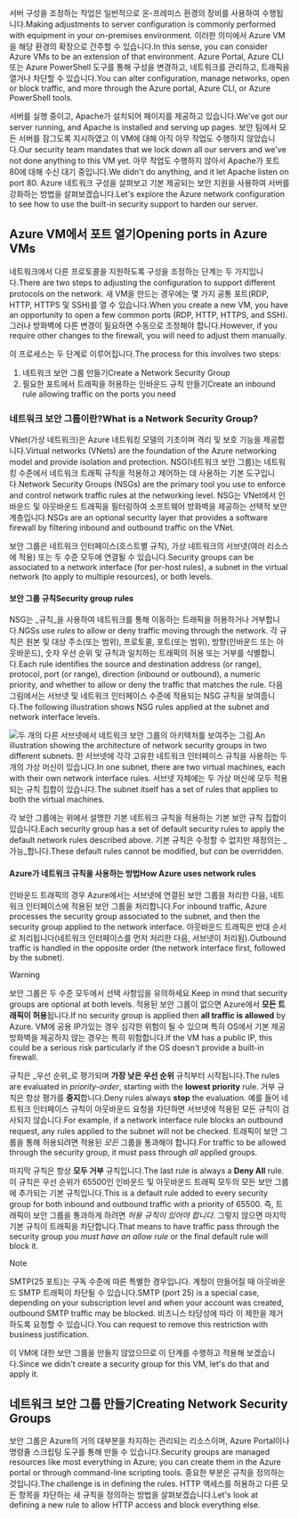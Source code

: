 <span data-ttu-id="4aa71-101">서버 구성을 조정하는 작업은 일반적으로 온-프레미스 환경의 장비를 사용하여 수행됩니다.</span><span class="sxs-lookup"><span data-stu-id="4aa71-101">Making adjustments to server configuration is commonly performed with equipment in your on-premises environment.</span></span> <span data-ttu-id="4aa71-102">이러한 의미에서 Azure VM을 해당 환경의 확장으로 간주할 수 있습니다.</span><span class="sxs-lookup"><span data-stu-id="4aa71-102">In this sense, you can consider Azure VMs to be an extension of that environment.</span></span> <span data-ttu-id="4aa71-103">Azure Portal, Azure CLI 또는 Azure PowerShell 도구를 통해 구성을 변경하고, 네트워크를 관리하고, 트래픽을 열거나 차단할 수 있습니다.</span><span class="sxs-lookup"><span data-stu-id="4aa71-103">You can alter configuration, manage networks, open or block traffic, and more through the Azure portal, Azure CLI, or Azure PowerShell tools.</span></span>

<span data-ttu-id="4aa71-104">서버를 실행 중이고, Apache가 설치되어 페이지를 제공하고 있습니다.</span><span class="sxs-lookup"><span data-stu-id="4aa71-104">We've got our server running, and Apache is installed and serving up pages.</span></span> <span data-ttu-id="4aa71-105">보안 팀에서 모든 서버를 잠그도록 지시하였고 이 VM에 대해 아직 아무 작업도 수행하지 않았습니다.</span><span class="sxs-lookup"><span data-stu-id="4aa71-105">Our security team mandates that we lock down all our servers and we've not done anything to this VM yet.</span></span> <span data-ttu-id="4aa71-106">아무 작업도 수행하지 않아서 Apache가 포트 80에 대해 수신 대기 중입니다.</span><span class="sxs-lookup"><span data-stu-id="4aa71-106">We didn't do anything, and it let Apache listen on port 80.</span></span> <span data-ttu-id="4aa71-107">Azure 네트워크 구성을 살펴보고 기본 제공되는 보안 지원을 사용하여 서버를 강화하는 방법을 살펴보겠습니다.</span><span class="sxs-lookup"><span data-stu-id="4aa71-107">Let's explore the Azure network configuration to see how to use the built-in security support to harden our server.</span></span>

## <a name="opening-ports-in-azure-vms"></a><span data-ttu-id="4aa71-108">Azure VM에서 포트 열기</span><span class="sxs-lookup"><span data-stu-id="4aa71-108">Opening ports in Azure VMs</span></span>

<!-- TODO: Azure portal is inconsistent here in applying the NSG.
By default, new VMs are locked down. 

Apps can make outgoing requests, but the only inbound traffic allowed is from the virtual network (e.g., other resources on the same local network), and from Azure's Load Balancer (probe checks). -->

<span data-ttu-id="4aa71-109">네트워크에서 다른 프로토콜을 지원하도록 구성을 조정하는 단계는 두 가지입니다.</span><span class="sxs-lookup"><span data-stu-id="4aa71-109">There are two steps to adjusting the configuration to support different protocols on the network.</span></span> <span data-ttu-id="4aa71-110">새 VM을 만드는 경우에는 몇 가지 공통 포트(RDP, HTTP, HTTPS 및 SSH)를 열 수 있습니다.</span><span class="sxs-lookup"><span data-stu-id="4aa71-110">When you create a new VM, you have an opportunity to open a few common ports (RDP, HTTP, HTTPS, and SSH).</span></span> <span data-ttu-id="4aa71-111">그러나 방화벽에 다른 변경이 필요하면 수동으로 조정해야 합니다.</span><span class="sxs-lookup"><span data-stu-id="4aa71-111">However, if you require other changes to the firewall, you will need to adjust them manually.</span></span>

<span data-ttu-id="4aa71-112">이 프로세스는 두 단계로 이루어집니다.</span><span class="sxs-lookup"><span data-stu-id="4aa71-112">The process for this involves two steps:</span></span>

1. <span data-ttu-id="4aa71-113">네트워크 보안 그룹 만들기</span><span class="sxs-lookup"><span data-stu-id="4aa71-113">Create a Network Security Group</span></span>
2. <span data-ttu-id="4aa71-114">필요한 포트에서 트래픽을 허용하는 인바운드 규칙 만들기</span><span class="sxs-lookup"><span data-stu-id="4aa71-114">Create an inbound rule allowing traffic on the ports you need</span></span>

### <a name="what-is-a-network-security-group"></a><span data-ttu-id="4aa71-115">네트워크 보안 그룹이란?</span><span class="sxs-lookup"><span data-stu-id="4aa71-115">What is a Network Security Group?</span></span>

<span data-ttu-id="4aa71-116">VNet(가상 네트워크)은 Azure 네트워킹 모델의 기초이며 격리 및 보호 기능을 제공합니다.</span><span class="sxs-lookup"><span data-stu-id="4aa71-116">Virtual networks (VNets) are the foundation of the Azure networking model and provide isolation and protection.</span></span> <span data-ttu-id="4aa71-117">NSG(네트워크 보안 그룹)는 네트워킹 수준에서 네트워크 트래픽 규칙을 적용하고 제어하는 데 사용하는 기본 도구입니다.</span><span class="sxs-lookup"><span data-stu-id="4aa71-117">Network Security Groups (NSGs) are the primary tool you use to enforce and control network traffic rules at the networking level.</span></span> <span data-ttu-id="4aa71-118">NSG는 VNet에서 인바운드 및 아웃바운드 트래픽을 필터링하여 소프트웨어 방화벽을 제공하는 선택적 보안 계층입니다.</span><span class="sxs-lookup"><span data-stu-id="4aa71-118">NSGs are an optional security layer that provides a software firewall by filtering inbound and outbound traffic on the VNet.</span></span> 

<span data-ttu-id="4aa71-119">보안 그룹은 네트워크 인터페이스(호스트별 규칙), 가상 네트워크의 서브넷(여러 리소스에 적용) 또는 두 수준 모두에 연결될 수 있습니다.</span><span class="sxs-lookup"><span data-stu-id="4aa71-119">Security groups can be associated to a network interface (for per-host rules), a subnet in the virtual network (to apply to multiple resources), or both levels.</span></span> 

#### <a name="security-group-rules"></a><span data-ttu-id="4aa71-120">보안 그룹 규칙</span><span class="sxs-lookup"><span data-stu-id="4aa71-120">Security group rules</span></span>

<span data-ttu-id="4aa71-121">NSG는 _규칙_을 사용하여 네트워크를 통해 이동하는 트래픽을 허용하거나 거부합니다.</span><span class="sxs-lookup"><span data-stu-id="4aa71-121">NGSs use _rules_ to allow or deny traffic moving through the network.</span></span> <span data-ttu-id="4aa71-122">각 규칙은 원본 및 대상 주소(또는 범위), 프로토콜, 포트(또는 범위), 방향(인바운드 또는 아웃바운드), 숫자 우선 순위 및 규칙과 일치하는 트래픽의 허용 또는 거부를 식별합니다.</span><span class="sxs-lookup"><span data-stu-id="4aa71-122">Each rule identifies the source and destination address (or range), protocol, port (or range), direction (inbound or outbound), a numeric priority, and whether to allow or deny the traffic that matches the rule.</span></span> <span data-ttu-id="4aa71-123">다음 그림에서는 서브넷 및 네트워크 인터페이스 수준에 적용되는 NSG 규칙을 보여줍니다.</span><span class="sxs-lookup"><span data-stu-id="4aa71-123">The following illustration shows NSG rules applied at the subnet and network interface levels.</span></span>

![<span data-ttu-id="4aa71-124">두 개의 다른 서브넷에서 네트워크 보안 그룹의 아키텍처를 보여주는 그림.</span><span class="sxs-lookup"><span data-stu-id="4aa71-124">An illustration showing the architecture of network security groups in two different subnets.</span></span> <span data-ttu-id="4aa71-125">한 서브넷에 각각 고유한 네트워크 인터페이스 규칙을 사용하는 두 개의 가상 머신이 있습니다.</span><span class="sxs-lookup"><span data-stu-id="4aa71-125">In one subnet, there are two virtual machines, each with their own network interface rules.</span></span>  <span data-ttu-id="4aa71-126">서브넷 자체에는 두 가상 머신에 모두 적용되는 규칙 집합이 있습니다.</span><span class="sxs-lookup"><span data-stu-id="4aa71-126">The subnet itself has a set of rules that applies to both the virtual machines.</span></span> ](../media-drafts/7-nsg-rules.png)

<span data-ttu-id="4aa71-127">각 보안 그룹에는 위에서 설명한 기본 네트워크 규칙을 적용하는 기본 보안 규칙 집합이 있습니다.</span><span class="sxs-lookup"><span data-stu-id="4aa71-127">Each security group has a set of default security rules to apply the default network rules described above.</span></span> <span data-ttu-id="4aa71-128">기본 규칙은 수정할 수 없지만 재정의는 _가능_합니다.</span><span class="sxs-lookup"><span data-stu-id="4aa71-128">These default rules cannot be modified, but _can_ be overridden.</span></span>

#### <a name="how-azure-uses-network-rules"></a><span data-ttu-id="4aa71-129">Azure가 네트워크 규칙을 사용하는 방법</span><span class="sxs-lookup"><span data-stu-id="4aa71-129">How Azure uses network rules</span></span>

<span data-ttu-id="4aa71-130">인바운드 트래픽의 경우 Azure에서는 서브넷에 연결된 보안 그룹을 처리한 다음, 네트워크 인터페이스에 적용된 보안 그룹을 처리합니다.</span><span class="sxs-lookup"><span data-stu-id="4aa71-130">For inbound traffic, Azure processes the security group associated to the subnet, and then the security group applied to the network interface.</span></span> <span data-ttu-id="4aa71-131">아웃바운드 트래픽은 반대 순서로 처리됩니다(네트워크 인터페이스를 먼저 처리한 다음, 서브넷이 처리됨).</span><span class="sxs-lookup"><span data-stu-id="4aa71-131">Outbound traffic is handled in the opposite order (the network interface first, followed by the subnet).</span></span>

> [!WARNING]
> <span data-ttu-id="4aa71-132">보안 그룹은 두 수준 모두에서 선택 사항임을 유의하세요.</span><span class="sxs-lookup"><span data-stu-id="4aa71-132">Keep in mind that security groups are optional at both levels.</span></span> <span data-ttu-id="4aa71-133">적용된 보안 그룹이 없으면 Azure에서 **모든 트래픽이 허용**됩니다.</span><span class="sxs-lookup"><span data-stu-id="4aa71-133">If no security group is applied then **all traffic is allowed** by Azure.</span></span> <span data-ttu-id="4aa71-134">VM에 공용 IP가있는 경우 심각한 위험이 될 수 있으며 특히 OS에서 기본 제공 방화벽을 제공하지 않는 경우는 특히 위험합니다.</span><span class="sxs-lookup"><span data-stu-id="4aa71-134">If the VM has a public IP, this could be a serious risk particularly if the OS doesn't provide a built-in firewall.</span></span>

<span data-ttu-id="4aa71-135">규칙은 _우선 순위_로 평가되며 **가장 낮은 우선 순위** 규칙부터 시작됩니다.</span><span class="sxs-lookup"><span data-stu-id="4aa71-135">The rules are evaluated in _priority-order_, starting with the **lowest priority** rule.</span></span> <span data-ttu-id="4aa71-136">거부 규칙은 항상 평가를 **중지**합니다.</span><span class="sxs-lookup"><span data-stu-id="4aa71-136">Deny rules always **stop** the evaluation.</span></span> <span data-ttu-id="4aa71-137">예를 들어 네트워크 인터페이스 규칙이 아웃바운드 요청을 차단하면 서브넷에 적용된 모든 규칙이 검사되지 않습니다.</span><span class="sxs-lookup"><span data-stu-id="4aa71-137">For example, if a network interface rule blocks an outbound request, any rules applied to the subnet will not be checked.</span></span> <span data-ttu-id="4aa71-138">트래픽이 보안 그룹을 통해 허용되려면 적용된 _모든_ 그룹을 통과해야 합니다.</span><span class="sxs-lookup"><span data-stu-id="4aa71-138">For traffic to be allowed through the security group, it must pass through _all_ applied groups.</span></span>

<span data-ttu-id="4aa71-139">마지막 규칙은 항상 **모두 거부** 규칙입니다.</span><span class="sxs-lookup"><span data-stu-id="4aa71-139">The last rule is always a **Deny All** rule.</span></span> <span data-ttu-id="4aa71-140">이 규칙은 우선 순위가 65500인 인바운드 및 아웃바운드 트래픽 모두의 모든 보안 그룹에 추가되는 기본 규칙입니다.</span><span class="sxs-lookup"><span data-stu-id="4aa71-140">This is a default rule added to every security group for both inbound and outbound traffic with a priority of 65500.</span></span> <span data-ttu-id="4aa71-141">즉, 트래픽이 보안 그룹을 통과하게 하려면 _허용 규칙이 있어야 합니다_. 그렇지 않으면 마지막 기본 규칙이 트래픽을 차단합니다.</span><span class="sxs-lookup"><span data-stu-id="4aa71-141">That means to have traffic pass through the security group _you must have an allow rule_ or the final default rule will block it.</span></span>

> [!NOTE]
> <span data-ttu-id="4aa71-142">SMTP(25 포트)는 구독 수준에 따른 특별한 경우입니다. 계정이 만들어질 때 아웃바운드 SMTP 트래픽이 차단될 수 있습니다.</span><span class="sxs-lookup"><span data-stu-id="4aa71-142">SMTP (port 25) is a special case, depending on your subscription level and when your account was created, outbound SMTP traffic may be blocked.</span></span> <span data-ttu-id="4aa71-143">비즈니스 타당성에 따라 이 제한을 제거하도록 요청할 수 있습니다.</span><span class="sxs-lookup"><span data-stu-id="4aa71-143">You can request to remove this restriction with business justification.</span></span>

<span data-ttu-id="4aa71-144">이 VM에 대한 보안 그룹을 만들지 않았으므로 이 단계를 수행하고 적용해 보겠습니다.</span><span class="sxs-lookup"><span data-stu-id="4aa71-144">Since we didn't create a security group for this VM, let's do that and apply it.</span></span>

## <a name="creating-network-security-groups"></a><span data-ttu-id="4aa71-145">네트워크 보안 그룹 만들기</span><span class="sxs-lookup"><span data-stu-id="4aa71-145">Creating Network Security Groups</span></span>

<span data-ttu-id="4aa71-146">보안 그룹은 Azure의 거의 대부분을 차지하는 관리되는 리소스이며, Azure Portal이나 명령줄 스크립팅 도구를 통해 만들 수 있습니다.</span><span class="sxs-lookup"><span data-stu-id="4aa71-146">Security groups are managed resources like most everything in Azure; you can create them in the Azure portal or through command-line scripting tools.</span></span> <span data-ttu-id="4aa71-147">중요한 부분은 규칙을 정의하는 것입니다.</span><span class="sxs-lookup"><span data-stu-id="4aa71-147">The challenge is in defining the rules.</span></span> <span data-ttu-id="4aa71-148">HTTP 액세스를 허용하고 다른 모든 항목을 차단하는 새 규칙을 정의하는 방법을 살펴보겠습니다.</span><span class="sxs-lookup"><span data-stu-id="4aa71-148">Let's look at defining a new rule to allow HTTP access and block everything else.</span></span>